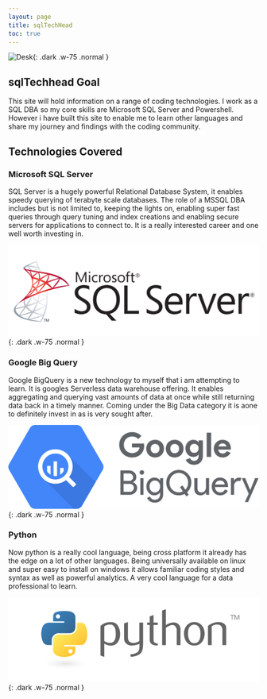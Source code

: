 ```yaml
---
layout: page
title: sqlTechHead
toc: true
---
```


![Desk](/assets/images/Desk.JPG){: .dark .w-75 .normal }

## sqlTechhead Goal
This site will hold information on a range of coding technologies. I work as a SQL DBA so my core skills are Microsoft SQL Server and Powershell. However i have built this site to enable me to learn other languages and share my journey and findings with the coding community.

## Technologies Covered

### Microsoft SQL Server
SQL Server is a hugely powerful Relational Database System, it enables speedy querying of terabyte scale databases. The role of a MSSQL DBA includes but is not limited to, keeping the lights on, enabling super fast queries through query tuning and index creations and enabling secure servers for applications to connect to. It is a really interested career and one well worth investing in.

![SQL](/assets/images/SQLServer.png){: .dark .w-75 .normal }

### Google Big Query
Google BigQuery is a new technology to myself that i am attempting to learn. It is googles Serverless data warehouse offering. It enables aggregating and querying vast amounts of data at once while still returning data back in a timely manner. Coming under the Big Data category it is aone to definitely invest in as is very sought after.

![BigQuery](/assets/images/GoogleBigQuery.png){: .dark .w-75 .normal }

### Python
Now python is a really cool language, being cross platform it already has the edge on a lot of other languages. Being universally available on linux and super easy to install on windows it allows familiar coding styles and syntax as well as powerful analytics. A very cool language for a data professional to learn.

![Python](/assets/images/Python.png){: .dark .w-75 .normal }